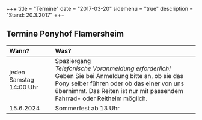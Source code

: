+++
title = "Termine" 
date = "2017-03-20"
sidemenu = "true" 
description = "Stand: 20.3.2017"
+++

## Termine Ponyhof Flamersheim

Wann?                                                   | Was?
:------------------------------------------------------ | :--------------------------------------------------
| jeden Samstag 14:00 Uhr                               | Spaziergang<br>*Telefonische Voranmeldung erforderlich!*<br>Geben Sie bei Anmeldung bitte an, ob sie das Pony selber führen oder ob das einer von uns übernimmt. Das Reiten ist nur mit passendem Fahrrad- oder Reithelm möglich.
| 15.6.2024                                             | Sommerfest ab 13 Uhr
